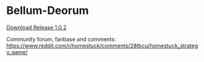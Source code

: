 # Bellum-Deorum

<a href="https://dl.dropbox.com/s/yijnpy9760gfiy9/Bellum_Deorum_1.0.2.zip?dl=0">Download Release 1.0.2</a>

Community forum, fanbase and comments: https://www.reddit.com/r/homestuck/comments/28tbcu/homestuck_strategy_game/
